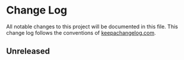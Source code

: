 # Change Log

All notable changes to this project will be documented in this file. This change log follows the conventions of [keepachangelog.com](http://keepachangelog.com/).

## Unreleased
